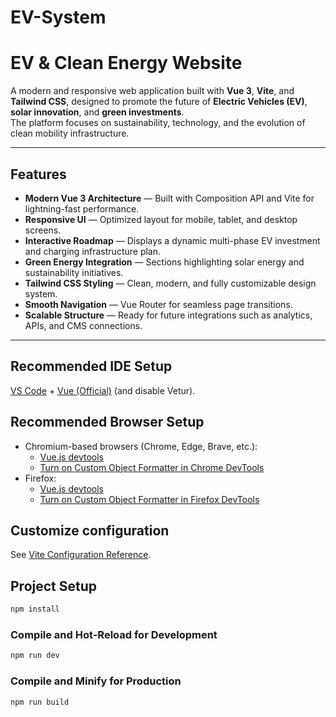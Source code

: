 # EV-System

# EV & Clean Energy Website

A modern and responsive web application built with **Vue 3**, **Vite**, and **Tailwind CSS**, designed to promote the future of **Electric Vehicles (EV)**, **solar innovation**, and **green investments**.  
The platform focuses on sustainability, technology, and the evolution of clean mobility infrastructure.

---

## Features

-  **Modern Vue 3 Architecture** — Built with Composition API and Vite for lightning-fast performance.
-  **Responsive UI** — Optimized layout for mobile, tablet, and desktop screens.
-  **Interactive Roadmap** — Displays a dynamic multi-phase EV investment and charging infrastructure plan.
-  **Green Energy Integration** — Sections highlighting solar energy and sustainability initiatives.
- **Tailwind CSS Styling** — Clean, modern, and fully customizable design system.
-  **Smooth Navigation** — Vue Router for seamless page transitions.
- **Scalable Structure** — Ready for future integrations such as analytics, APIs, and CMS connections.

---

## Recommended IDE Setup

[VS Code](https://code.visualstudio.com/) + [Vue (Official)](https://marketplace.visualstudio.com/items?itemName=Vue.volar) (and disable Vetur).

## Recommended Browser Setup

- Chromium-based browsers (Chrome, Edge, Brave, etc.):
  - [Vue.js devtools](https://chromewebstore.google.com/detail/vuejs-devtools/nhdogjmejiglipccpnnnanhbledajbpd) 
  - [Turn on Custom Object Formatter in Chrome DevTools](http://bit.ly/object-formatters)
- Firefox:
  - [Vue.js devtools](https://addons.mozilla.org/en-US/firefox/addon/vue-js-devtools/)
  - [Turn on Custom Object Formatter in Firefox DevTools](https://fxdx.dev/firefox-devtools-custom-object-formatters/)

## Customize configuration

See [Vite Configuration Reference](https://vite.dev/config/).

## Project Setup

```sh
npm install
```

### Compile and Hot-Reload for Development

```sh
npm run dev
```

### Compile and Minify for Production

```sh
npm run build
```
